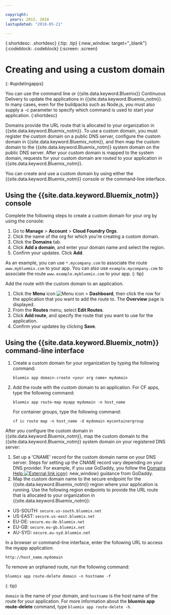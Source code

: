```yaml
---

copyright:
  years: 2015, 2018
lastupdated: "2018-05-21"

---
```


{:shortdesc: .shortdesc}
{:tip: .tip}
{:new_window: target="_blank"}
{:codeblock: .codeblock}
{:screen: .screen}

# Creating and using a custom domain
{: #updatingapps}

You can use the command line or {{site.data.keyword.Bluemix}} Continuous Delivery to update the applications in {{site.data.keyword.Bluemix_notm}}. In many cases, even for the buildpacks such as Node.js, you must also supply a -c parameter to specify which command is used to start your application.
{:shortdesc}

Domains provide the URL route that is allocated to your organization in {{site.data.keyword.Bluemix_notm}}. To use a custom domain, you must register the custom domain on a public DNS server, configure the custom domain in {{site.data.keyword.Bluemix_notm}}, and then map the custom domain to the {{site.data.keyword.Bluemix_notm}} system domain on the public DNS server. After your custom domain is mapped to the system domain, requests for your custom domain are routed to your application in {{site.data.keyword.Bluemix_notm}}.

You can create and use a custom domain by using either the {{site.data.keyword.Bluemix_notm}} console or the command-line interface.

## Using the {{site.data.keyword.Bluemix_notm}} console

Complete the following steps to create a custom domain for your org by using the console:

1. Go to **Manage** > **Account** > **Cloud Foundry Orgs**.
2. Click the name of the org for which you're creating a custom domain.
3. Click the **Domains** tab.
4. Click **Add a domain**, and enter your domain name and select the region.
5. Confirm your updates. Click **Add**. 

As an example, you can use `*.mycompany.com` to associate the route `www.mybluemix.com` to your app. You can also use `example.mycompany.com` to associate the route `www.example.mybluemix.com` to your app.
{: tip}

Add the route with the custom domain to an application.

1. Click the **Menu** icon ![Menu icon](../icons/icon_hamburger.svg) > **Dashboard**, then click the row for the application that you want to add the route to. The **Overview** page is displayed.
2. From the **Routes** menu, select **Edit Routes**.
3. Click **Add route**, and specify the route that you want to use for the application.
4. Confirm your updates by clicking **Save**.

## Using the {{site.data.keyword.Bluemix_notm}} command-line interface

1. Create a custom domain for your organization by typing the following command:

   ```
   bluemix app domain-create <your org name> mydomain
   ```

2. Add the route with the custom domain to an application. For CF apps, type the following command:

   ```
   bluemix app route-map myapp mydomain -n host_name

   ```

   For container groups, type the following command:

   ```
   cf ic route map -n host_name -d mydomain mycontainergroup

   ```

After you configure the custom domain in {{site.data.keyword.Bluemix_notm}}, map the custom domain to the {{site.data.keyword.Bluemix_notm}} system domain on your registered DNS server:

1. Set up a 'CNAME' record for the custom domain name on your DNS server. Steps for setting up the CNAME record vary depending on your DNS provider. For example, if you use GoDaddy, you follow the [Domains Help ![External link icon](../icons/launch-glyph.svg "External link icon")](https://www.godaddy.com/help/add-a-cname-record-19236){: new_window} guidance from GoDaddy.
2. Map the custom domain name to the secure endpoint for the {{site.data.keyword.Bluemix_notm}} region where your application is running. Use the following region endpoints to provide the URL route that is allocated to your organization in {{site.data.keyword.Bluemix_notm}}:

  * US-SOUTH: `secure.us-south.bluemix.net`
  * US-EAST: `secure.us-east.bluemix.net`
  * EU-DE: `secure.eu-de.bluemix.net`
  * EU-GB: `secure.eu-gb.bluemix.net`
  * AU-SYD: `secure.au-syd.bluemix.net`

In a browser or command-line interface, enter the following URL to access the myapp application:

```
http://host_name.mydomain

```

To remove an orphaned route, run the following command:

```
bluemix app route-delete domain -n hostname -f

```
{: tip}

`domain` is the name of your domain, and `hostname` is the host name of the route for your application. For more information about the **bluemix app route-delete** command, type `bluemix app route-delete -h`.

